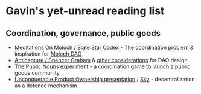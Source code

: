# Gavin's yet-unread reading list

## Coordination, governance, public goods
- [Meditations On Moloch /	Slate Star Codex](https://slatestarcodex.com/2014/07/30/meditations-on-moloch/) - The coordination problem & inspiration for [Moloch DAO](https://twitter.com/MolochDAO)
- [Anticapture / Spencer Graham](https://spengrah.mirror.xyz/f6bZ6cPxJpP-4K_NB7JcjbU0XblJcaf7kVLD75dOYRQ) & [other considerations](https://spengrah.mirror.xyz/) for DAO design
- [The Public Nouns experiment](https://thechainsaw.com/nft/public-nouns-nft-launch-for-public-goods/) - a coordination game to launch a public goods community
- [Unconquerable Product Ownership presentation](https://mirror.xyz/skywtf.eth/jZ-rqmiBWGd0T8LgFjERcVCep89QL4W8jrUqYigofAs) / [Sky](https://twitter.com/sminert) - decentralization as a defence mechanism
